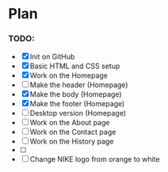 # Plan

### TODO:

- [x] Init on GitHub
- [x] Basic HTML and CSS setup
- [x] Work on the Homepage
- [ ] Make the header (Homepage)
- [x] Make the body (Homepage)
- [x] Make the footer (Homepage)
- [ ] Desktop version (Homepage)
- [ ] Work on the About page
- [ ] Work on the Contact page
- [ ] Work on the History page
- [ ]
- [ ] Change NIKE logo from orange to white
